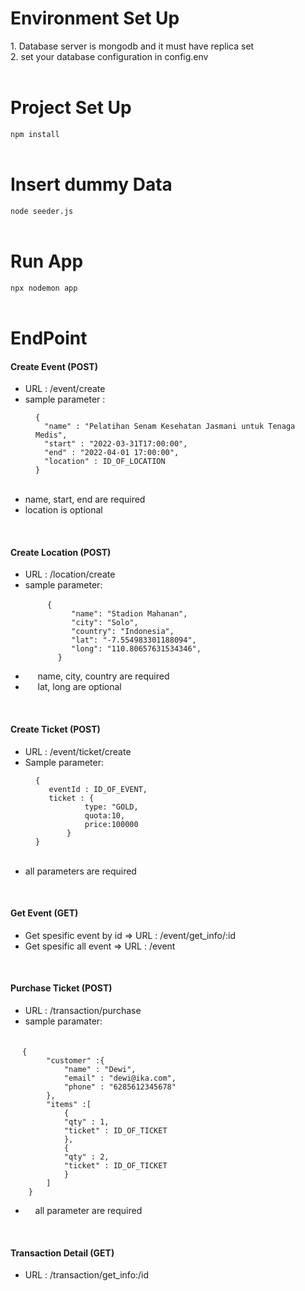 <h1>Environment Set Up</h1>
<div>1. Database server is mongodb and it must have replica set</div>
<div>2. set your database configuration in config.env</div>
<div>&nbsp;</div>
<h1>Project Set Up</h1>
<div><code>npm install</code></div>
<div>&nbsp;</div>
<h1>Insert dummy Data</h1>
<div><code>node seeder.js</code></div>
<div>&nbsp;</div>
<h1>Run App</h1>
<div><code>npx nodemon app</code></div>
<div>&nbsp;</div>
<h1>EndPoint</h1>
<h4>Create Event (POST)</h4>
<ul>
<li>URL : /event/create</li>
<li>sample parameter :&nbsp;</li>
</ul>
<div style="padding-left: 40px;"><code>{</code></div>
<div style="padding-left: 40px;"><code>&nbsp; "name" : "Pelatihan Senam Kesehatan Jasmani untuk Tenaga Medis",&nbsp;</code></div>
<div style="padding-left: 40px;"><code>&nbsp; "start" : "2022-03-31T17:00:00",&nbsp;</code></div>
<div style="padding-left: 40px;"><code>&nbsp; "end" : "2022-04-01 17:00:00",&nbsp;</code></div>
<div style="padding-left: 40px;"><code>&nbsp; "location" : ID_OF_LOCATION</code></div>
<div style="padding-left: 40px;"><code>}&nbsp;</code></div>
<div>&nbsp;</div>
<ul>
<li>name, start, end are required</li>
<li>location is optional</li>
</ul>
<div>&nbsp;</div>
<h4>Create Location (POST)</h4>
<ul>
<li>URL : /location/create</li>
<li>sample parameter:</li>
</ul>
<div style="padding-left: 40px;">&nbsp; &nbsp;<code> {</code></div>
<div style="padding-left: 40px;"><code>&nbsp; &nbsp; &nbsp; &nbsp; "name": "Stadion Mahanan",</code></div>
<div style="padding-left: 40px;"><code>&nbsp; &nbsp; &nbsp; &nbsp; "city": "Solo",</code></div>
<div style="padding-left: 40px;"><code>&nbsp; &nbsp; &nbsp; &nbsp; "country": "Indonesia",</code></div>
<div style="padding-left: 40px;"><code>&nbsp; &nbsp; &nbsp; &nbsp; "lat": "-7.554983301188094",</code></div>
<div style="padding-left: 40px;"><code>&nbsp; &nbsp; &nbsp; &nbsp; "long": "110.80657631534346",</code></div>
<div style="padding-left: 40px;"><code>&nbsp; &nbsp; &nbsp;}</code></div>
<ul>
<li>&nbsp; &nbsp; &nbsp;name, city, country are required</li>
<li>&nbsp; &nbsp; &nbsp;lat, long are optional</li>
</ul>
<div>&nbsp;</div>
<h4>Create Ticket (POST)</h4>
<ul>
<li>URL : /event/ticket/create</li>
<li>Sample parameter:</li>
</ul>
<div style="padding-left: 40px;"><code>{</code></div>
<div style="padding-left: 40px;"><code>&nbsp; &nbsp;eventId : ID_OF_EVENT,</code></div>
<div style="padding-left: 40px;"><code>&nbsp; &nbsp;ticket : {</code></div>
<div style="padding-left: 40px;"><code>&nbsp; &nbsp; &nbsp; &nbsp; &nbsp; &nbsp;type: "GOLD,</code></div>
<div style="padding-left: 40px;"><code>&nbsp; &nbsp; &nbsp; &nbsp; &nbsp; &nbsp;quota:10,</code></div>
<div style="padding-left: 40px;"><code>&nbsp; &nbsp; &nbsp; &nbsp; &nbsp; &nbsp;price:100000</code></div>
<div style="padding-left: 40px;"><code>&nbsp; &nbsp; &nbsp; &nbsp;}</code></div>
<div style="padding-left: 40px;"><code>}</code></div>
<div>&nbsp;</div>
<ul>
<li>all parameters are required</li>
</ul>
<div>&nbsp;</div>
<h4>Get Event (GET)</h4>
<ul>
<li>Get spesific event by id =&gt; URL : /event/get_info/:id</li>
<li>Get spesific all event =&gt; URL : /event</li>
</ul>
<div>&nbsp;</div>
<h4>Purchase Ticket (POST)</h4>
<ul>
<li>URL : /transaction/purchase</li>
<li>sample paramater:</li>
</ul>
<div>&nbsp;</div>
<div>&nbsp; &nbsp;<code> {</code></div>
<div><code>&nbsp; &nbsp; &nbsp; &nbsp; "customer" :{</code></div>
<div><code>&nbsp; &nbsp; &nbsp; &nbsp; &nbsp; &nbsp; "name" : "Dewi",</code></div>
<div><code>&nbsp; &nbsp; &nbsp; &nbsp; &nbsp; &nbsp; "email" : "dewi@ika.com",</code></div>
<div><code>&nbsp; &nbsp; &nbsp; &nbsp; &nbsp; &nbsp; "phone" : "6285612345678"</code></div>
<div><code>&nbsp; &nbsp; &nbsp; &nbsp; },</code></div>
<div><code>&nbsp; &nbsp; &nbsp; &nbsp; "items" :[</code></div>
<div><code>&nbsp; &nbsp; &nbsp; &nbsp; &nbsp; &nbsp; {</code></div>
<div><code>&nbsp; &nbsp; &nbsp; &nbsp; &nbsp; &nbsp; "qty" : 1,</code></div>
<div><code>&nbsp; &nbsp; &nbsp; &nbsp; &nbsp; &nbsp; "ticket" : ID_OF_TICKET</code></div>
<div><code>&nbsp; &nbsp; &nbsp; &nbsp; &nbsp; &nbsp; },</code></div>
<div><code>&nbsp; &nbsp; &nbsp; &nbsp; &nbsp; &nbsp; {</code></div>
<div><code>&nbsp; &nbsp; &nbsp; &nbsp; &nbsp; &nbsp; "qty" : 2,</code></div>
<div><code>&nbsp; &nbsp; &nbsp; &nbsp; &nbsp; &nbsp; "ticket" : ID_OF_TICKET</code></div>
<div><code>&nbsp; &nbsp; &nbsp; &nbsp; &nbsp; &nbsp; }</code></div>
<div><code>&nbsp; &nbsp; &nbsp; &nbsp; ]</code></div>
<div><code>&nbsp; &nbsp; }</code></div>
<ul>
<li>&nbsp; &nbsp; all parameter are required</li>
</ul>
<div>&nbsp;</div>
<h4>Transaction Detail (GET)</h4>
<ul>
<li>URL : /transaction/get_info:/id</li>
</ul>
<div>&nbsp;</div>
